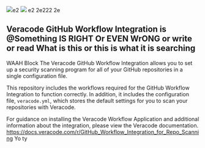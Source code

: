 <img src="imgs/vclogo-light-mode.png#gh-light-mode-only">e2
<img src="imgs/vclogo-dark-mode.png#gh-dark-mode-only"> e2 2e222
2e
## Veracode GitHub Workflow Integration is @Something IS RIGHT Or EVEN WrONG or write or read What is this or this is what it is searching
 WAAH Block
The Veracode GitHub Workflow Integration allows you to set up a security scanning program for all of your GitHub repositories in a single configuration file.

This repository includes the workflows required for the GitHub Workflow Integration to function correctly. In addition, it includes the configuration file, `veracode.yml`, which stores the default settings for you to scan your repositories with Veracode.

For guidance on installing the Veracode Workflow Application and additional information about the integration, please view the Veracode documentation.
https://docs.veracode.com/r/GitHub_Workflow_Integration_for_Repo_Scanning Yo ty
